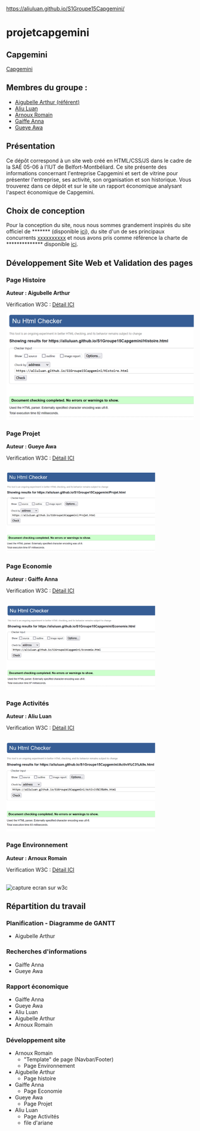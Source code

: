 https://aliuluan.github.io/S1Groupe15Capgemini/
# projetcapgemini 

## Capgemini    

[Capgemini](https://aliuluan.github.io/S1Groupe15Capgemini/)

## Membres du groupe :

- [Aigubelle Arthur (référent)](mailto:arthur.aigubelle@edu.univ-fcomte.fr?subject=SAE_1_05_06)  
- [Aliu Luan](mailto:luan.aliu@edu.univ-fcomte.fr?subject=SAE_1_05_06)   
- [Arnoux Romain](mailto:romain.arnoux02@edu.univ-fcomte.fr?subject=SAE_1_05_06)
- [Gaiffe Anna](mailto:anna.gaiffe@edu.univ-fcomte.fr?subject=SAE_1_05_06)   
- [Gueye Awa](mailto:awa.gueye@edu.univ-fcomte.fr?subject=SAE_1_05_06)  


## Présentation 

Ce dépôt correspond à un site web créé en HTML/CSS/JS dans le cadre de la SAÉ 05-06 à l'IUT de Belfort-Montbéliard. Ce site présente des informations concernant l'entreprise Capgemini et sert de vitrine pour présenter l'entreprise, ses activité, son organisation et son historique. Vous trouverez dans ce dépôt et sur le site un rapport économique analysant l'aspect économique de Capgemini. 

## Choix de conception  

Pour la conception du site, nous nous sommes grandement inspirés du site officiel de ******* (disponible [ici](https://www.entreprise.com/fr-fr/)), du site d'un de ses principaux concurrents [xxxxxxxxxx](https://www.entreprise2.fr/) et nous avons pris comme référence la charte de ************** disponible [ici](doc/charte_graphique.pdf).    


## Développement Site Web et Validation des pages

### Page Histoire

**Auteur : Aigubelle Arthur**  

Vérification W3C : [Détail ICI]([https://validator.w3.org/nu/?doc=https%3A%2F%2Faliuluan.github.io%2FS1Groupe15Capgemini%2FHistoire.html])


<img src="img/W3C_histoire.png" style="width=400px" alt="capture ecran sur w3c">


<!--  style="width=400px" ne fonctionne pas -->

### Page Projet

**Auteur : Gueye Awa**  

Verification W3C : [Détail ICI](https://validator.w3.org/nu/?doc=https%3A%2F%2Faliuluan.github.io%2FS1Groupe15Capgemini%2FProjet.html)

<br>
<img src="img/W3C_projet.png" width="400px" alt="capture ecran sur w3c">

### Page Economie

**Auteur : Gaiffe Anna**  

Verification W3C : [Détail ICI](https://validator.w3.org/nu/?doc=https%3A%2F%2Faliuluan.github.io%2FS1Groupe15Capgemini%2FEconomie.html)

<br>
<img src="img/W3C_economie.png" width="400px" alt="capture ecran sur w3c">

### Page Activités

**Auteur : Aliu Luan**  

Verification W3C : [Détail ICI](https://validator.w3.org/nu/?doc=https%3A%2F%2Faliuluan.github.io%2FS1Groupe15Capgemini%2FActivit%25C3%25A9s.html)

<br>
<img src="img/W3C_activites.png" width="400px" alt="capture ecran sur w3c">

### Page Environnement

**Auteur : Arnoux Romain**  

Verification W3C : [Détail ICI](https://aliuluan.github.io/S1Groupe15Capgemini/Environnement.html)

<br>
<img src="img/" width="400px" alt="capture ecran sur w3c">


## Répartition du travail

### Planification - Diagramme de GANTT

- Aigubelle Arthur

### Recherches d'informations

- Gaiffe Anna
- Gueye Awa


### Rapport économique

- Gaiffe Anna
- Gueye Awa
- Aliu Luan
- Aigubelle Arthur
- Arnoux Romain

### Développement site

- Arnoux Romain
  - "Template" de page (Navbar/Footer)
  - Page Environnement
- Aigubelle Arthur
  - Page histoire
- Gaiffe Anna
  - Page Economie
- Gueye Awa
  - Page Projet
- Aliu Luan
  - Page Activités
  - file d'ariane 



